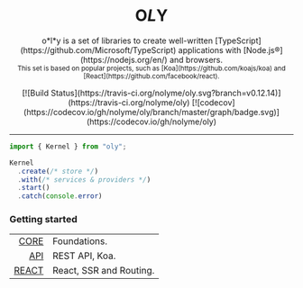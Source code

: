 <h1 align="center">
  O<em>L</em>Y
</h1>

<p align="center">
o*l*y is a set of libraries to create well-written [TypeScript](https://github.com/Microsoft/TypeScript) applications with [Node.js®](https://nodejs.org/en/) and browsers.
<br/>
<small>This set is based on popular projects, such as [Koa](https://github.com/koajs/koa) and [React](https://github.com/facebook/react).</small>
</p>

<div align="center">
[![Build Status](https://travis-ci.org/nolyme/oly.svg?branch=v0.12.14)](https://travis-ci.org/nolyme/oly)
[![codecov](https://codecov.io/gh/nolyme/oly/branch/master/graph/badge.svg)](https://codecov.io/gh/nolyme/oly)
</div>

<hr />

```ts
import { Kernel } from "oly";

Kernel
  .create(/* store */)
  .with(/* services & providers */)
  .start()
  .catch(console.error)
```

### Getting started

|                                                     |                                        |
|----------------------------------------------------:|----------------------------------------|
| [CORE](https://nolyme.github.io/oly/#/m/oly)        | Foundations.                           | 
| [API](https://nolyme.github.io/oly/#/m/oly-api)     | REST API, Koa.                         | 
| [REACT](https://nolyme.github.io/oly/#/m/oly-react) | React, SSR and Routing.                | 
